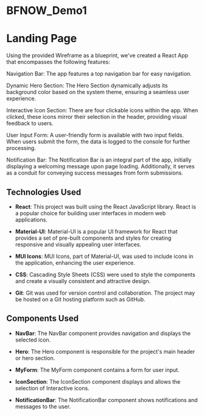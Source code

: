 # BFNOW_Demo1

# Landing Page

Using the provided Wireframe as a blueprint, we've created a React App that encompasses the following features:

Navigation Bar: The app features a top navigation bar for easy navigation.

Dynamic Hero Section: The Hero Section dynamically adjusts its background color based on the system theme, ensuring a seamless user experience.

Interactive Icon Section: There are four clickable icons within the app. When clicked, these icons mirror their selection in the header, providing visual feedback to users.

User Input Form: A user-friendly form is available with two input fields. When users submit the form, the data is logged to the console for further processing.

Notification Bar: The Notification Bar is an integral part of the app, initially displaying a welcoming message upon page loading. Additionally, it serves as a conduit for conveying success messages from form submissions.

## Technologies Used

- **React**: This project was built using the React JavaScript library. React is a popular choice for building user interfaces in modern web applications.

- **Material-UI**: Material-UI is a popular UI framework for React that provides a set of pre-built components and styles for creating responsive and visually appealing user interfaces.

- **MUI Icons**: MUI Icons, part of Material-UI, was used to include icons in the application, enhancing the user experience.

- **CSS**: Cascading Style Sheets (CSS) were used to style the components and create a visually consistent and attractive design.

- **Git**: Git was used for version control and collaboration. The project may be hosted on a Git hosting platform such as GitHub.

## Components Used

- **NavBar**: The NavBar component provides navigation and displays the selected icon.

- **Hero**: The Hero component is responsible for the project's main header or hero section.

- **MyForm**: The MyForm component contains a form for user input.

- **IconSection**: The IconSection component displays and allows the selection of Interactive icons.

- **NotificationBar**: The NotificationBar component shows notifications and messages to the user.

